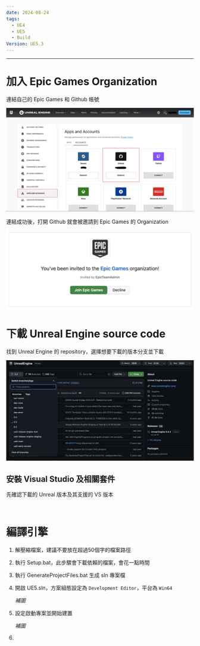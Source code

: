 ```yaml
---
date: 2024-08-24
tags:
  - UE4
  - UE5
  - Build
Version: UE5.3
---
```

---
# 加入 Epic Games Organization
連結自己的 Epic Games 和 Github 帳號

![screenshot 2024-08-24 at 4.34.33 PM](https://raw.githubusercontent.com/agin0634/DuriShen_DevNote/main/_Archives/Images/screenshot%202024-08-24%20at%204.34.33%20PM.jpg)

連結成功後，打開 Github 就會被邀請到 Epic Games 的 Organization 

![screenshot 2024-08-24 at 4.41.32 PM](https://raw.githubusercontent.com/agin0634/DuriShen_DevNote/main/_Archives/Images/screenshot%202024-08-24%20at%204.41.32%20PM.jpg)
<br>
# 下載 Unreal Engine source code
找到 Unreal Engine 的 repository，選擇想要下載的版本分支並下載

![screenshot 2024-08-24 at 4.46.10 PM](https://raw.githubusercontent.com/agin0634/DuriShen_DevNote/main/_Archives/Images/screenshot%202024-08-24%20at%204.46.10%20PM.jpg)
<br>
## 安裝 Visual Studio 及相關套件
先確認下載的 Unreal 版本及其支援的 VS 版本

<br>

# 編譯引擎
1. 解壓縮檔案，建議不要放在超過50個字的檔案路徑
2. 執行 Setup.bat，此步驟會下載依賴的檔案，會花一點時間
3. 執行 GenerateProjectFiles.bat 生成 sln 專案檔
4. 開啟 UE5.sln，方案組態設定為 `Development Editor`，平台為 `Win64`
   
   *補圖*
5. 設定啟動專案並開始建置
   
   *補圖*
6. 
